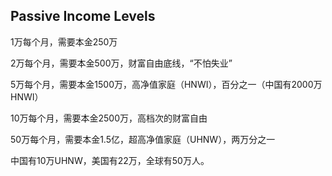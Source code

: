 ## Passive Income Levels

1万每个月，需要本金250万

2万每个月，需要本金500万，财富自由底线，“不怕失业”

5万每个月，需要本金1500万，高净值家庭（HNWI），百分之一（中国有2000万HNWI）

10万每个月，需要本金2500万，高档次的财富自由

50万每个月，需要本金1.5亿，超高净值家庭（UHNW），两万分之一

中国有10万UHNW，美国有22万，全球有50万人。